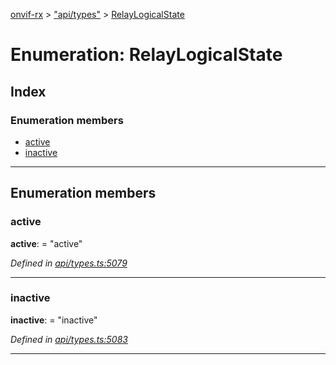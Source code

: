 [onvif-rx](../README.md) > ["api/types"](../modules/_api_types_.md) > [RelayLogicalState](../enums/_api_types_.relaylogicalstate.md)

# Enumeration: RelayLogicalState

## Index

### Enumeration members

* [active](_api_types_.relaylogicalstate.md#active)
* [inactive](_api_types_.relaylogicalstate.md#inactive)

---

## Enumeration members

<a id="active"></a>

###  active

**active**:  = "active"

*Defined in [api/types.ts:5079](https://github.com/patrickmichalina/onvif-rx/blob/f117e44/src/api/types.ts#L5079)*

___
<a id="inactive"></a>

###  inactive

**inactive**:  = "inactive"

*Defined in [api/types.ts:5083](https://github.com/patrickmichalina/onvif-rx/blob/f117e44/src/api/types.ts#L5083)*

___


